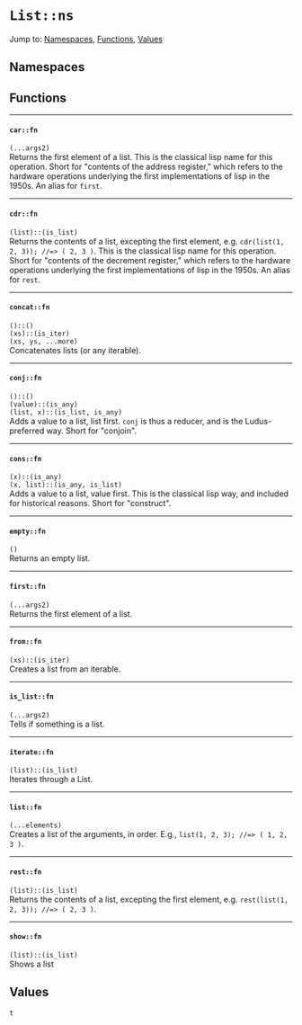 # `List::ns`
Jump to: [Namespaces](#Namespaces), [Functions](#Functions), [Values](#Values)


## Namespaces

## Functions
***
#### `car::fn`
`(...args2)`<br/>
Returns the first element of a list. This is the classical lisp name for this operation. Short for "contents of the address register," which refers to the hardware operations underlying the first implementations of lisp in the 1950s. An alias for `first`.

***
#### `cdr::fn`
`(list)::(is_list)`<br/>
Returns the contents of a list, excepting the first element, e.g. `cdr(list(1, 2, 3)); //=> ( 2, 3 )`. This is the classical lisp name for this operation. Short for "contents of the decrement register," which refers to the hardware operations underlying the first implementations of lisp in the 1950s. An alias for `rest`.

***
#### `concat::fn`
`()::()`<br/>
`(xs)::(is_iter)`<br/>
`(xs, ys, ...more)`<br/>
Concatenates lists (or any iterable).

***
#### `conj::fn`
`()::()`<br/>
`(value)::(is_any)`<br/>
`(list, x)::(is_list, is_any)`<br/>
Adds a value to a list, list first. `conj` is thus a reducer, and is the Ludus-preferred way. Short for "conjoin".

***
#### `cons::fn`
`(x)::(is_any)`<br/>
`(x, list)::(is_any, is_list)`<br/>
Adds a value to a list, value first. This is the classical lisp way, and included for historical reasons. Short for "construct".

***
#### `empty::fn`
`()`<br/>
Returns an empty list.

***
#### `first::fn`
`(...args2)`<br/>
Returns the first element of a list.

***
#### `from::fn`
`(xs)::(is_iter)`<br/>
Creates a list from an iterable.

***
#### `is_list::fn`
`(...args2)`<br/>
Tells if something is a list.

***
#### `iterate::fn`
`(list)::(is_list)`<br/>
Iterates through a List.

***
#### `list::fn`
`(...elements)`<br/>
Creates a list of the arguments, in order. E.g., `list(1, 2, 3); //=> ( 1, 2, 3 )`.

***
#### `rest::fn`
`(list)::(is_list)`<br/>
Returns the contents of a list, excepting the first element, e.g. `rest(list(1, 2, 3)); //=> ( 2, 3 )`.

***
#### `show::fn`
`(list)::(is_list)`<br/>
Shows a list

## Values
`t`